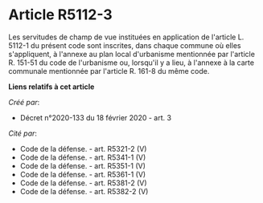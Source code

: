# Article R5112-3

Les servitudes de champ de vue instituées en application de l'article L. 5112-1 du présent code sont inscrites, dans chaque
commune où elles s'appliquent, à l'annexe au plan local d'urbanisme mentionnée par l'article R. 151-51 du code de l'urbanisme
ou, lorsqu'il y a lieu, à l'annexe à la carte communale mentionnée par l'article R. 161-8 du même code.

**Liens relatifs à cet article**

_Créé par_:

  - Décret n°2020-133 du 18 février 2020 - art. 3

_Cité par_:

  - Code de la défense. - art. R5321-2 (V)
  - Code de la défense. - art. R5341-1 (V)
  - Code de la défense. - art. R5351-1 (V)
  - Code de la défense. - art. R5361-1 (V)
  - Code de la défense. - art. R5381-2 (V)
  - Code de la défense. - art. R5382-2 (V)
